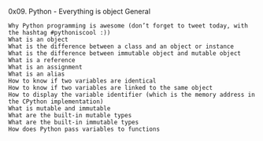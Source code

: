 0x09. Python - Everything is object
General

    Why Python programming is awesome (don’t forget to tweet today, with the hashtag #pythoniscool :))
    What is an object
    What is the difference between a class and an object or instance
    What is the difference between immutable object and mutable object
    What is a reference
    What is an assignment
    What is an alias
    How to know if two variables are identical
    How to know if two variables are linked to the same object
    How to display the variable identifier (which is the memory address in the CPython implementation)
    What is mutable and immutable
    What are the built-in mutable types
    What are the built-in immutable types
    How does Python pass variables to functions

